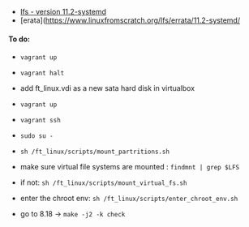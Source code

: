 * [lfs - version 11.2-systemd](http://fr.linuxfromscratch.org/view/lfs-systemd-stable/)
* [erata](https://www.linuxfromscratch.org/lfs/errata/11.2-systemd/


#### To do:

* `vagrant up`
* `vagrant halt`
* add ft_linux.vdi as a new sata hard disk in virtualbox
* `vagrant up`
* `vagrant ssh`

* `sudo su -`
* `sh /ft_linux/scripts/mount_partritions.sh`

* make sure virtual file systems are mounted : `findmnt | grep $LFS`
* if not: `sh /ft_linux/scripts/mount_virtual_fs.sh`

* enter the chroot env: `sh /ft_linux/scripts/enter_chroot_env.sh`

* go to 8.18 -> `make -j2 -k check`

